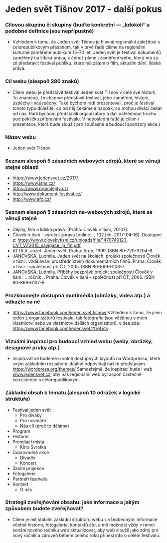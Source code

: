 # Jeden svět Tišnov 2017 - další pokus

### Cílovou skupinu či skupiny (buďte konkrétní — „kdokoli“ a podobné definice jsou nepřípustné)
  - Vzhledem k tomu, že Jeden svět Tišnov je hlavně regionální záležitost s celorepublikovým přesahem, tak v prvé řadě cílíme na regionální kulturně zaměřené publikum 15–70 let. Jeden svět je festival dokumentů zaměřený na lidská práva, z čehož plyne i zaměření webu, který má za cíl představit festival publiku, které má zájem o film, aktuální dění, lidská práva.

###	Cíl webu (alespoň 280 znaků)
  - Cílem webu je představit festival Jeden svět Tišnov v celé své historii. To znamená, že chceme představit festival, jeho zaměření, historii, úspěchy i neúspěchy. Také bychom rádi prezentovali, proč je festival tohoto typu důležité, co od něj čekáme a naopak, co mohou diváci čekat od nás. Rádi bychom představili organizátory a dali nahlédnout trochu pod pokličku přípravám festivalu. V neposlední řadě je cílem i prezentace, která bude sloužit pro současné a budoucí sponzory akce.)

### Název webu
 - Jeden svět Tišnov

### Seznam alespoň 5 zásadních webových zdrojů, které se věnují stejné oblasti
 - https://www.jedensvet.cz/2017/
 - https://www.jsns.cz/
 - https://www.promitejity.cz/
 - http://www.dokument-festival.cz/
 - http://www.afo.cz/
### Seznam alespoň 5 zásadních ne-webových zdrojů, které se věnují stejné 
 - Dějiny, film a lidská práva. [Praha: Člověk v tísni, 2010?].
- Člověk v tísni - výroční zpráva [online]. , 102 [cit. 2017-04-16]. Dostupné z: https://www.clovekvtisni.cz/uploads/file/1470749123-CVT_VZ2015_navigace_lg_fin.pdf
 - ATTILA, Jozef. Jeden svět. Praha: Argo, 1999. ISBN 80-720-3204-6.
 - JANOVSKÁ, Ludmila. Jeden svět na školách: projekt společnosti Člověk v tísni : vzdělávání prostřednictvím dokumentárních filmů. Praha: Člověk v tísni - společnost při ČT, 2005. ISBN 80-869-6108-7.
 - JANOVSKÁ, Ludmila. Příběhy bezpráví: projekt společnosti Člověk v tísni : .. ročník .. Praha: Člověk v tísni - společnost při ČT, 2006. ISBN 80-869-6107-9.

### Prozkoumejte dostupná multimédia (obrázky, videa atp.) a odkažte na ně
 - https://www.facebook.com/jeden.svet.tisnov/
Vzhledem k tomu, že jsem jeden z organizátorů festivalu, tak fotografie jsou většinou v mém vlastnictví nebo ve vlastnictví dalších organizátorů.
videa zde: https://www.facebook.com/jedensvet/?fref=ts

### Vizuální inspiraci pro budoucí vzhled webu (weby, obrázky, designové prvky atp.)
 - Inspirovat se budeme u volně dostupných layoutů na Wordpressu, které svým základním rozsahem ideálně odpovídají našim představám.
https://wordpress.org/themes/
Samozřejmě, že inspirací bude i web www.jedensvet.cz, aby náš regionální web byl aspoň částečně konzistentní s celorepublikovým.

###	Základní obsah k tématu (alespoň 10 odrážek v logické struktuře)
 - Festival jeden svět
     - Pro diváky
    - Pro novináře
    - Nás cíl (proč to děláme)
 - Program
 - Historie
 - Promítací místa
    - Kino Svratka
 - Doprovodné akce
    - Divadlo	
    - Koncert
 - Školní projekce
 - Fotogalerie
 - Partneři festivalu
 - Kontakt
    - O nás

### Strategii zveřejňování obsahu: jaké informace a jakým způsobem budete zveřejňovat?
 - Cílem je mít stabilní základní strukturu webu s všeobecnými informace včetně historie, fotogalerie, kontaktů atd. a mít možnost vždy v rámci konání nového ročníku web aktualizovat, aby web sloužil jako zdroj pro nový ročník a zároveň během celého roku přinesl info o celém festivalu.
